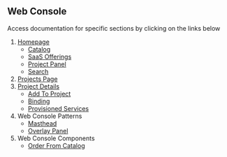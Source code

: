 ## Web Console
Access documentation for specific sections by clicking on the links below

1. [Homepage](http://openshift.github.io/openshift-origin-design/web-console/1-homepage/overview)
	- [Catalog](http://openshift.github.io/openshift-origin-design/web-console/1-homepage/catalog)
	- [SaaS Offerings](http://openshift.github.io/openshift-origin-design/web-console/1-homepage/offerings)
	- [Project Panel](http://openshift.github.io/openshift-origin-design/web-console/1-homepage/project-panel)
	- [Search](http://openshift.github.io/openshift-origin-design/web-console/1-homepage/search)
1. [Projects Page](http://openshift.github.io/openshift-origin-design/web-console/2-projects-page/overview)
1. [Project Details](http://openshift.github.io/openshift-origin-design/web-console/3-project-details/overview)
	- [Add To Project](http://openshift.github.io/openshift-origin-design/web-console/3-project-details/add-to-project)
	- [Binding](http://openshift.github.io/openshift-origin-design/web-console/3-project-details/binding-in-project)
	- [Provisioned Services](http://openshift.github.io/openshift-origin-design/web-console/3-project-details/provisioned-services)
1. Web Console Patterns
	- [Masthead](http://openshift.github.io/openshift-origin-design/web-console/4-patterns/masthead)
	- [Overlay Panel](http://openshift.github.io/openshift-origin-design/web-console/4-patterns/overlay-panel)
1. Web Console Components
	- [Order From Catalog](http://openshift.github.io/openshift-origin-design/web-console/5-components/order-from-catalog)
